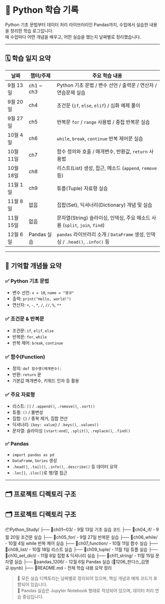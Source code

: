 # 🐍 Python 학습 기록

Python 기초 문법부터 데이터 처리 라이브러리인 Pandas까지, 수업에서 실습한 내용을 정리한 학습 로그입니다.  
매 수업마다 어떤 개념을 배우고, 어떤 실습을 했는지 날짜별로 정리했습니다.

---

## 🗓️ 학습 일지 요약

| 날짜         | 챕터/주제        | 주요 학습 내용                                                                  |
|--------------|------------------|----------------------------------------------------------------------------------|
| 9월 13일     | ch1 ~ ch3        | Python 기초 문법 / 변수 선언 / 출력문 / 연산자 / 연습문제 실습                |
| 9월 20일     | ch4              | 조건문 (`if`, `else`, `elif`) / 심화 예제 풀이                                 |
| 9월 27일     | ch5              | 반복문 `for` / `range` 사용법 / 중첩 반복문 실습                               |
| 10월 4일     | ch6              | `while`, `break`, `continue` 반복 제어문 실습                                  |
| 10월 11일    | ch7              | 함수 정의와 호출 / 매개변수, 반환값, `return` 사용법                           |
| 10월 18일    | ch8              | 리스트(List) 생성, 접근, 메소드 (`append`, `remove` 등)                        |
| 11월 1일     | ch9              | 튜플(Tuple) 자료형 실습                                                         |
| 11월 8일     | 없음             | 집합(Set), 딕셔너리(Dictionary) 개념 및 실습                                   |
| 11월 15일    | 없음             | 문자열(String) 슬라이싱, 인덱싱, 주요 메소드 사용 (`split`, `join`, `find`)   |
| 12월 6일     | Pandas 실습      | `pandas` 라이브러리 소개 / `DataFrame` 생성, 인덱싱 / `.head()`, `.info()` 등  |

---

## 🧠 기억할 개념들 요약

### ✅ Python 기초 문법

- 변수 선언: `x = 10`, `name = "명규"`
- 출력: `print("Hello, world!")`
- 연산자: `+`, `-`, `*`, `/`, `//`, `%`, `**`

### ✅ 조건문 & 반복문

- 조건문: `if`, `elif`, `else`
- 반복문: `for`, `while`
- 반복 제어: `break`, `continue`

### ✅ 함수(Function)

- 정의: `def 함수명(매개변수):`
- 반환: `return` 문
- 기본값 매개변수, 키워드 인자 등 활용

### ✅ 주요 자료형

- 리스트: `[]` / `.append()`, `.remove()`, `.sort()`
- 튜플: `()` / 불변성
- 집합: `{}` / 중복 제거, 집합 연산
- 딕셔너리: `{key: value}` / `.keys()`, `.values()`
- 문자열: 슬라이싱 `[start:end]`, `.split()`, `.replace()`, `.find()`

### ✅ Pandas

- `import pandas as pd`
- `DataFrame`, `Series` 생성
- `.head()`, `.tail()`, `.info()`, `.describe()` 등 데이터 요약
- `.loc[]`, `.iloc[]`로 행/열 접근

---

## 🗂️ 프로젝트 디렉토리 구조
## 🗂️ 프로젝트 디렉토리 구조

📦Python_Study/
├── 📁ch01~03/                 - 9월 13일 기초 실습 코드
├── 📁ch04_if/                 - 9월 20일 조건문 실습
├── 📁ch05_for/                - 9월 27일 반복문 실습
├── 📁ch06_while/              - 10월 4일 while 반복 제어 실습
├── 📁ch07_function/           - 10월 11일 함수 실습
├── 📁ch08_list/               - 10월 18일 리스트 실습
├── 📁ch09_tuple/              - 11월 1일 튜플 실습
├── 📁ch10_set_dict/           - 11월 8일 집합 & 딕셔너리 실습
├── 📁ch11_string/             - 11월 15일 문자열 실습
├── 📁pandas_1206/             - 12월 6일 Pandas 실습 (📄1206_판다스_김명규.ipynb)
├── 📄README.md                - 전체 학습 내용 요약 정리



> 📌 모든 실습 디렉토리는 날짜별로 정리되어 있으며, 핵심 개념과 예제 코드가 포함되어 있습니다.  
> 📌 Pandas 실습은 Jupyter Notebook 형태로 작성되어 있으며, 데이터 처리 연습 중심입니다.


